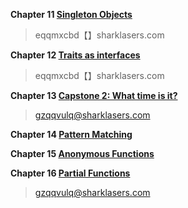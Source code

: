 
**Chapter 11 [Singleton Objects](https://livebook.manning.com/book/get-programming-with-scala/chapter-11/v-4/1)**

> eqqmxcbd【】sharklasers.com

**Chapter 12 [Traits as interfaces](https://livebook.manning.com/book/get-programming-with-scala/chapter-12/v-4/1)**

> eqqmxcbd【】sharklasers.com

**Chapter 13 [Capstone 2: What time is it?](https://livebook.manning.com/book/get-programming-with-scala/chapter-13/v-4/1)**

> gzqqvulq@sharklasers.com


**Chapter 14 [Pattern Matching](https://livebook.manning.com/book/get-programming-with-scala/chapter-14/v-4/1)**

**Chapter 15 [Anonymous Functions](https://livebook.manning.com/book/get-programming-with-scala/chapter-15/v-4/)**

**Chapter 16 [Partial Functions](https://livebook.manning.com/book/get-programming-with-scala/chapter-16/v-4/1)**

> gzqqvulq@sharklasers.com

